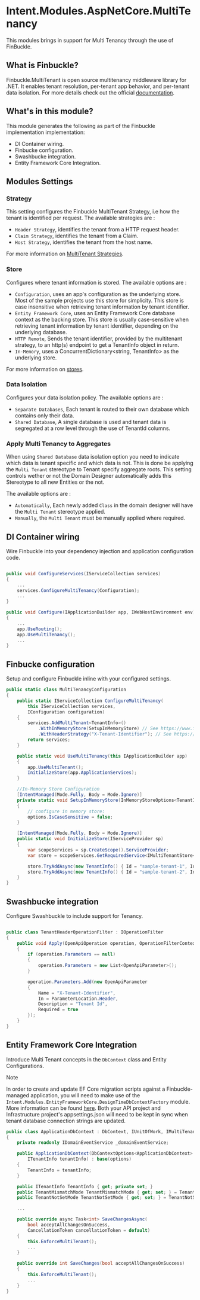 ﻿# Intent.Modules.AspNetCore.MultiTenancy

This modules brings in support for Multi Tenancy through the use of FinBuckle.

## What is Finbuckle?

Finbuckle.MultiTenant is open source multitenancy middleware library for .NET. It enables tenant resolution, per-tenant app behavior, and per-tenant data isolation.
For more details check out the official [documentation](https://www.finbuckle.com/multitenant).

## What's in this module?

This module generates the following as part of the Finbuckle implementation implementation:

* DI Container wiring.
* Finbucke configuration.
* Swashbucke integration.
* Entity Framework Core Integration.

## Modules Settings

### Strategy

This setting configures the Finbuckle MultiTenant Strategy, i.e how the tenant is identified per request.
The available strategies are :

* `Header Strategy`, identifies the tenant from a HTTP request header.
* `Claim Strategy`, identifies the tenant from a Claim.
* `Host Strategy`, identifies the tenant from the host name.

For more information on [MultiTenant Strategies](https://www.finbuckle.com/MultiTenant/Docs/v6.12.0/Strategies).

### Store

Configures where tenant information is stored.
The available options are :

* `Configuration`, uses an app's configuration as the underlying store. Most of the sample projects use this store for simplicity. This store is case insensitive when retrieving tenant information by tenant identifier.
* `Entity Framework Core`, uses an Entity Framework Core database context as the backing store. This store is usually case-sensitive when retrieving tenant information by tenant identifier, depending on the underlying database.
* `HTTP Remote`, Sends the tenant identifier, provided by the multitenant strategy, to an http(s) endpoint to get a TenantInfo object in return.
* `In-Memory`, uses a ConcurrentDictionary<string, TenantInfo> as the underlying store.

For more information on [stores](https://www.finbuckle.com/MultiTenant/Docs/v6.12.0/Stores).

### Data Isolation

Configures your data isolation policy.
The available options are :

* `Separate Databases`, Each tenant is routed to their own database which contains only their data.
* `Shared Database`, A single database is used and tenant data is segregated at a row level through the use of TenantId columns.

### Apply Multi Tenancy to Aggregates

When using `Shared Database` data isolation option you need to indicate which data is tenant specific and which data is not. This is done be applying the `Multi Tenant` stereotype to Tenant specify aggregate roots. This setting controls wether or not the Domain Designer automatically adds this Stereotype to all new Entities or the not.

The available options are :

* `Automatically`, Each newly added `Class` in the domain designer will have the `Multi Tenant` stereotype applied.
* `Manually`, the `Multi Tenant` must be manually applied where required.

## DI Container wiring

Wire Finbuckle into your dependency injection and application configuration code.

```csharp

public void ConfigureServices(IServiceCollection services)
{
    ...
    services.ConfigureMultiTenancy(Configuration);
    ...
}

public void Configure(IApplicationBuilder app, IWebHostEnvironment env)
{
    ...
    app.UseRouting();
    app.UseMultiTenancy();
    ...
}

```

## Finbucke configuration

Setup and configure Finbuckle inline with your configured settings.


```csharp
public static class MultiTenancyConfiguration
{
    public static IServiceCollection ConfigureMultiTenancy(
        this IServiceCollection services,
        IConfiguration configuration)
    {
        services.AddMultiTenant<TenantInfo>()
            .WithInMemoryStore(SetupInMemoryStore) // See https://www.finbuckle.com/MultiTenant/Docs/v6.12.0/Stores#in-memory-store
            .WithHeaderStrategy("X-Tenant-Identifier"); // See https://www.finbuckle.com/MultiTenant/Docs/v6.12.0/Strategies#header-strategy
        return services;
    }

    public static void UseMultiTenancy(this IApplicationBuilder app)
    {
        app.UseMultiTenant();
        InitializeStore(app.ApplicationServices);
    }

    //In-Memory Store Configuration
    [IntentManaged(Mode.Fully, Body = Mode.Ignore)]
    private static void SetupInMemoryStore(InMemoryStoreOptions<TenantInfo> options)
    {
        // configure in memory store:
        options.IsCaseSensitive = false;
    }

    [IntentManaged(Mode.Fully, Body = Mode.Ignore)]
    public static void InitializeStore(IServiceProvider sp)
    {
        var scopeServices = sp.CreateScope().ServiceProvider;
        var store = scopeServices.GetRequiredService<IMultiTenantStore<TenantInfo>>();

        store.TryAddAsync(new TenantInfo() { Id = "sample-tenant-1", Identifier = "tenant1", Name = "Tenant 1", ConnectionString = "Tenant1Connection" }).Wait();
        store.TryAddAsync(new TenantInfo() { Id = "sample-tenant-2", Identifier = "tenant2", Name = "Tenant 2", ConnectionString = "Tenant2Connection" }).Wait();
    }
}

```

## Swashbucke integration

Configure Swashbuckle to include support for Tenancy.

```csharp

public class TenantHeaderOperationFilter : IOperationFilter
{
    public void Apply(OpenApiOperation operation, OperationFilterContext context)
    {
        if (operation.Parameters == null)
        {
            operation.Parameters = new List<OpenApiParameter>();
        }

        operation.Parameters.Add(new OpenApiParameter
        {
            Name = "X-Tenant-Identifier",
            In = ParameterLocation.Header,
            Description = "Tenant Id",
            Required = true
        });
    }
}

```

## Entity Framework Core Integration

Introduce Multi Tenant concepts in the `DbContext` class and Entity Configurations.

> [!NOTE]
> In order to create and update EF Core migration scripts against a Finbuckle-managed application, you will need to make use of the `Intent.Modules.EntityFrameworkCore.DesignTimeDbContextFactory` module. More information can be found [here](https://github.com/IntentArchitect/Intent.Modules.NET/blob/master/Modules/Intent.Modules.EntityFrameworkCore.DesignTimeDbContextFactory/README.md).
> Both your API project and Infrastructure project's appsettings.json will need to be kept in sync when tenant database connection strings are updated.

```csharp
public class ApplicationDbContext : DbContext, IUnitOfWork, IMultiTenantDbContext
{
    private readonly IDomainEventService _domainEventService;

    public ApplicationDbContext(DbContextOptions<ApplicationDbContext> options,
        ITenantInfo tenantInfo) : base(options)
    {
        TenantInfo = tenantInfo;
    }

    public ITenantInfo TenantInfo { get; private set; }
    public TenantMismatchMode TenantMismatchMode { get; set; } = TenantMismatchMode.Throw;
    public TenantNotSetMode TenantNotSetMode { get; set; } = TenantNotSetMode.Throw;

    ...

    public override async Task<int> SaveChangesAsync(
        bool acceptAllChangesOnSuccess,
        CancellationToken cancellationToken = default)
    {
        this.EnforceMultiTenant();
        ...
    }

    public override int SaveChanges(bool acceptAllChangesOnSuccess)
    {
        this.EnforceMultiTenant();
        ...
    }
}


```
